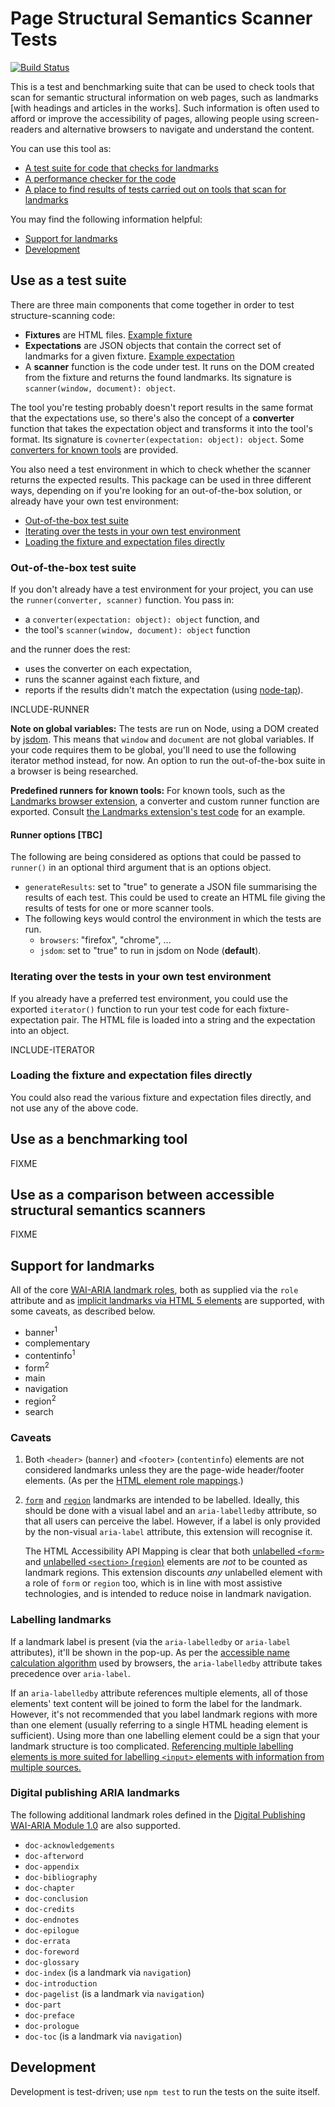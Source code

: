 Page Structural Semantics Scanner Tests
=======================================

[![Build Status](https://travis-ci.com/matatk/page-structural-semantics-scanner-tests.svg?branch=master)](https://travis-ci.com/matatk/page-structural-semantics-scanner-tests)

This is a test and benchmarking suite that can be used to check tools that scan for semantic structural information on web pages, such as landmarks \[with headings and articles in the works\]. Such information is often used to afford or improve the accessibility of pages, allowing people using screen-readers and alternative browsers to navigate and understand the content.

You can use this tool as:

-   [A test suite for code that checks for landmarks](#use-as-a-test-suite)
-   [A performance checker for the code](#use-as-a-benchmarking-tool)
-   [A place to find results of tests carried out on tools that scan for landmarks](#use-as-a-comparison-between-accessible-structural-semantics-scanners)

You may find the following information helpful:

-   [Support for landmarks](#support-for-landmarks)
-   [Development](#development)

Use as a test suite
-------------------

There are three main components that come together in order to test structure-scanning code:

-   **Fixtures** are HTML files. [Example fixture](https://github.com/matatk/page-structural-semantics-scanner-tests/blob/master/fixtures/aria-labelledby-multiple-idrefs.html)
-   **Expectations** are JSON objects that contain the correct set of landmarks for a given fixture. [Example expectation](https://github.com/matatk/page-structural-semantics-scanner-tests/blob/master/expectations/aria-labelledby-multiple-idrefs.json)
-   A **scanner** function is the code under test. It runs on the DOM created from the fixture and returns the found landmarks. Its signature is `scanner(window, document): object`.

The tool you're testing probably doesn't report results in the same format that the expectations use, so there's also the concept of a **converter** function that takes the expectation object and transforms it into the tool's format. Its signature is `covnerter(expectation: object): object`. Some [converters for known tools](https://github.com/matatk/page-structural-semantics-scanner-tests/blob/master/lib/converters.js) are provided.

You also need a test environment in which to check whether the scanner returns the expected results. This package can be used in three different ways, depending on if you're looking for an out-of-the-box solution, or already have your own test environment:

-   [Out-of-the-box test suite](#out-of-the-box-test-suite)
-   [Iterating over the tests in your own test environment](#iterating-over-the-tests-in-your-own-test-environment)
-   [Loading the fixture and expectation files directly](#loading-the-fixture-and-expectation-files-directly)

### Out-of-the-box test suite

If you don't already have a test environment for your project, you can use the `runner(converter, scanner)` function. You pass in:

-   a `converter(expectation: object): object` function, and
-   the tool's `scanner(window, document): object` function

and the runner does the rest:

-   uses the converter on each expectation,
-   runs the scanner against each fixture, and
-   reports if the results didn't match the expectation (using [node-tap](https://github.com/tapjs/node-tap)).

INCLUDE-RUNNER

**Note on global variables:** The tests are run on Node, using a DOM created by [jsdom](https://github.com/jsdom/jsdom). This means that `window` and `document` are not global variables. If your code requires them to be global, you'll need to use the following iterator method instead, for now. An option to run the out-of-the-box suite in a browser is being researched.

**Predefined runners for known tools:** For known tools, such as the [Landmarks browser extension](http://matatk.agrip.org.uk/landmarks/), a converter and custom runner function are exported. Consult [the Landmarks extension's test code](https://github.com/matatk/landmarks/blob/master/test/test-landmarks.js) for an example.

#### Runner options \[TBC\]

The following are being considered as options that could be passed to `runner()` in an optional third argument that is an options object.

-   `generateResults`: set to "true" to generate a JSON file summarising the results of each test. This could be used to create an HTML file giving the results of tests for one or more scanner tools.
-   The following keys would control the environment in which the tests are run.
    -   `browsers`: "firefox", "chrome", ...
    -   `jsdom`: set to "true" to run in jsdom on Node (**default**).

### Iterating over the tests in your own test environment

If you already have a preferred test environment, you could use the exported `iterator()` function to run your test code for each fixture-expectation pair. The HTML file is loaded into a string and the expectation into an object.

INCLUDE-ITERATOR

### Loading the fixture and expectation files directly

You could also read the various fixture and expectation files directly, and not use any of the above code.

Use as a benchmarking tool
--------------------------

FIXME

Use as a comparison between accessible structural semantics scanners
--------------------------------------------------------------------

FIXME

Support for landmarks
---------------------

All of the core [WAI-ARIA landmark roles](https://www.w3.org/TR/wai-aria-1.1/#landmark_roles), both as supplied via the `role` attribute and as [implicit landmarks via HTML 5 elements](https://www.w3.org/TR/html-aam-1.0/#html-element-role-mappings) are supported, with some caveats, as described below.

-   banner<sup>1</sup>
-   complementary
-   contentinfo<sup>1</sup>
-   form<sup>2</sup>
-   main
-   navigation
-   region<sup>2</sup>
-   search

### Caveats

1.  Both `<header>` (`banner`) and `<footer>` (`contentinfo`) elements are not considered landmarks unless they are the page-wide header/footer elements. (As per the [HTML element role mappings](https://www.w3.org/TR/html-aam-1.0/#html-element-role-mappings).)

2.  [`form`](https://www.w3.org/TR/wai-aria-1.1/#form) and [`region`](https://www.w3.org/TR/wai-aria-1.1/#region) landmarks are intended to be labelled. Ideally, this should be done with a visual label and an `aria-labelledby` attribute, so that all users can perceive the label. However, if a label is only provided by the non-visual `aria-label` attribute, this extension will recognise it.

    The HTML Accessibility API Mapping is clear that both [unlabelled `<form>`](https://www.w3.org/TR/html-aam-1.0/#details-id-42) and [unlabelled `<section>` (`region`)](https://www.w3.org/TR/html-aam-1.0/#details-id-119) elements are *not* to be counted as landmark regions. This extension discounts *any* unlabelled element with a role of `form` or `region` too, which is in line with most assistive technologies, and is intended to reduce noise in landmark navigation.

### Labelling landmarks

If a landmark label is present (via the `aria-labelledby` or `aria-label` attributes), it'll be shown in the pop-up. As per the [accessible name calculation algorithm](https://www.w3.org/TR/accname-aam-1.1/#mapping_additional_nd_te) used by browsers, the `aria-labelledby` attribute takes precedence over `aria-label`.

If an `aria-labelledby` attribute references multiple elements, all of those elements' text content will be joined to form the label for the landmark. However, it's not recommended that you label landmark regions with more than one element (usually referring to a single HTML heading element is sufficient). Using more than one labelling element could be a sign that your landmark structure is too complicated. [Referencing multiple labelling elements is more suited for labelling `<input>` elements with information from multiple sources.](https://www.w3.org/WAI/GL/wiki/Using_aria-labelledby_to_concatenate_a_label_from_several_text_nodes#Example_1:_A_time-out_input_field_with_concatenated_label)

### Digital publishing ARIA landmarks

The following additional landmark roles defined in the [Digital Publishing WAI-ARIA Module 1.0](https://www.w3.org/TR/dpub-aria-1.0/) are also supported.

-   `doc-acknowledgements`
-   `doc-afterword`
-   `doc-appendix`
-   `doc-bibliography`
-   `doc-chapter`
-   `doc-conclusion`
-   `doc-credits`
-   `doc-endnotes`
-   `doc-epilogue`
-   `doc-errata`
-   `doc-foreword`
-   `doc-glossary`
-   `doc-index` (is a landmark via `navigation`)
-   `doc-introduction`
-   `doc-pagelist` (is a landmark via `navigation`)
-   `doc-part`
-   `doc-preface`
-   `doc-prologue`
-   `doc-toc` (is a landmark via `navigation`)

Development
-----------

Development is test-driven; use `npm test` to run the tests on the suite itself.
